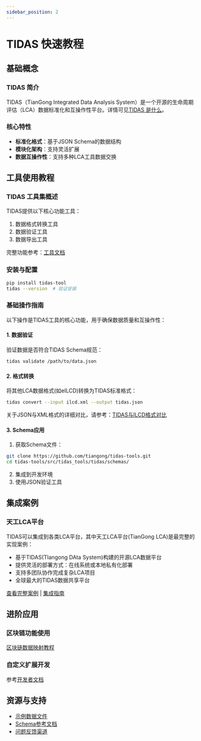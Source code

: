 ```yaml
---
sidebar_position: 2
---
```


# TIDAS 快速教程

## 基础概念

### TIDAS 简介
TIDAS（TianGong Integrated Data Analysis System）是一个开源的生命周期评估（LCA）数据标准化和互操作性平台。详情可见[TIDAS 是什么](/docs/intro.mdx)。

### 核心特性
- **标准化格式**：基于JSON Schema的数据结构
- **模块化架构**：支持灵活扩展
- **数据互操作性**：支持多种LCA工具数据交换

## 工具使用教程

### TIDAS 工具集概述
TIDAS提供以下核心功能工具：
1. 数据格式转换工具
2. 数据验证工具
3. 数据导出工具

完整功能参考：[工具文档](/docs/tool/TIDAS-tool.md)

### 安装与配置
```bash
pip install tidas-tool
tidas --version  # 验证安装
```

### 基础操作指南

以下操作是TIDAS工具的核心功能，用于确保数据质量和互操作性：

#### 1. 数据验证
验证数据是否符合TIDAS Schema规范：
```bash
tidas validate /path/to/data.json
```

#### 2. 格式转换
将其他LCA数据格式(如eILCD)转换为TIDAS标准格式：
```bash
tidas convert --input ilcd.xml --output tidas.json
```

关于JSON与XML格式的详细对比，请参考：[TIDAS与ILCD格式对比](/docs/schema/TIDAS-vs-ILCD.md)

#### 3. Schema应用
1. 获取Schema文件：
```bash
git clone https://github.com/tiangong/tidas-tools.git
cd tidas-tools/src/tidas_tools/tidas/schemas/
```
2. 集成到开发环境
3. 使用JSON验证工具

## 集成案例
### 天工LCA平台

TIDAS可以集成到各类LCA平台，其中天工LCA平台(TianGong LCA)是最完整的实现案例：

- 基于TIDAS(TIangong DAta System)构建的开源LCA数据平台
- 提供灵活的部署方式：在线系统或本地私有化部署
- 支持多团队协作完成复杂LCA项目
- 全球最大的TIDAS数据共享平台

[查看完整案例](https://docs.tiangong.earth/) | [集成指南](/docs/use_case/tiangong_builder.md)


## 进阶应用

### 区块链功能使用
[区块链数据映射教程](./blockchain/data-mapping.md)

### 自定义扩展开发
参考[开发者文档](/docs/how-to-contribut-tidas-doc.md)

## 资源与支持
- [示例数据文件](static/schemas/)
- [Schema参考文档](./schema/TIDAS-Schema.md)
- [问题反馈渠道](/docs/resources-and-support.md)
